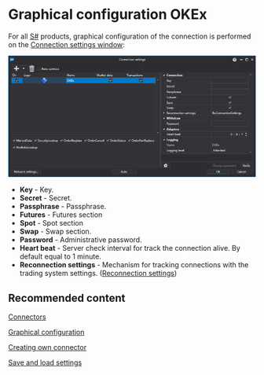 # Graphical configuration OKEx

For all [S\#](../../../../api.md) products, graphical configuration of the connection is performed on the [Connection settings window](../../../graphical_user_interface/connection_settings_window.md):

![API GUI Settings OKEx](../../../../../images/api_gui_settings_okex.png)

- **Key** \- Key.
- **Secret** \- Secret.
- **Passphrase** \- Passphrase.
- **Futures** \- Futures section
- **Spot** \- Spot section
- **Swap** \- Swap section.
- **Password** \- Administrative password.
- **Heart beat** \- Server check interval for track the connection alive. By default equal to 1 minute.
- **Reconnection settings** \- Mechanism for tracking connections with the trading system settings. ([Reconnection settings](../../reconnection_settings.md))

## Recommended content

[Connectors](../../../connectors.md)

[Graphical configuration](../../graphical_configuration.md)

[Creating own connector](../../creating_own_connector.md)

[Save and load settings](../../save_and_load_settings.md)
